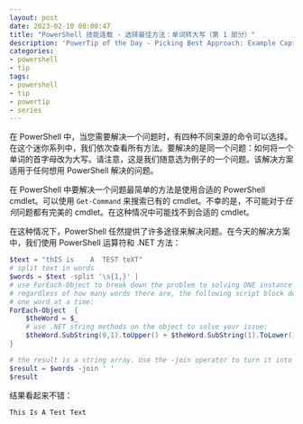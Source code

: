 ```yaml
---
layout: post
date: 2023-02-10 00:00:47
title: "PowerShell 技能连载 - 选择最佳方法：单词转大写（第 1 部分）"
description: 'PowerTip of the Day - Picking Best Approach: Example Capitalizing Words (Part 1)'
categories:
- powershell
- tip
tags:
- powershell
- tip
- powertip
- series
---
```

在 PowerShell 中，当您需要解决一个问题时，有四种不同来源的命令可以选择。在这个迷你系列中，我们依次查看所有方法。要解决的是同一个问题：如何将一个单词的首字母改为大写。请注意，这是我们随意选为例子的一个问题。该解决方案适用于任何想用 PowerShell 解决的问题。

在 PowerShell 中要解决一个问题最简单的方法是使用合适的 PowerShell cmdlet。可以使用 `Get-Command` 来搜索已有的 cmdlet。不幸的是，不可能对于*任何*问题都有完美的 cmdlet。在这种情况中可能找不到合适的 cmdlet。

在这种情况下，PowerShell 任然提供了许多途径来解决问题。在今天的解决方案中，我们使用 PowerShell 运算符和 .NET 方法：

```powershell
$text = "thIS is    A  TEST teXT"
# split text in words
$words = $text -split '\s{1,}' |
# use ForEach-Object to break down the problem to solving ONE instance of your problem
# regardless of how many words there are, the following script block deals with
# one word at a time:
ForEach-Object  {
    $theWord = $_
    # use .NET string methods on the object to solve your issue:
    $theWord.SubString(0,1).toUpper() + $theWord.SubString(1).ToLower()
}

# the result is a string array. Use the -join operator to turn it into ONE string:
$result = $words -join ' '
$result
```

结果看起来不错：

    This Is A Test Text
<!--本文国际来源：[Picking Best Approach: Example Capitalizing Words (Part 1)](https://blog.idera.com/database-tools/powershell/powertips/picking-best-approach-example-capitalizing-words-part-1/)-->

